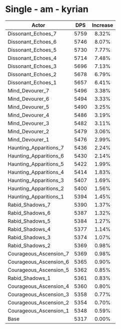 # Single - am - kyrian
| Actor | DPS | Increase |
|---|:---:|:---:|
|Dissonant_Echoes_7|5759|8.32%|
|Dissonant_Echoes_6|5746|8.07%|
|Dissonant_Echoes_5|5730|7.77%|
|Dissonant_Echoes_4|5714|7.48%|
|Dissonant_Echoes_3|5696|7.13%|
|Dissonant_Echoes_2|5678|6.79%|
|Dissonant_Echoes_1|5657|6.41%|
|Mind_Devourer_7|5496|3.38%|
|Mind_Devourer_6|5494|3.33%|
|Mind_Devourer_5|5490|3.25%|
|Mind_Devourer_4|5486|3.19%|
|Mind_Devourer_3|5482|3.11%|
|Mind_Devourer_2|5479|3.06%|
|Mind_Devourer_1|5476|2.99%|
|Haunting_Apparitions_7|5436|2.24%|
|Haunting_Apparitions_6|5430|2.14%|
|Haunting_Apparitions_5|5422|1.99%|
|Haunting_Apparitions_4|5414|1.83%|
|Haunting_Apparitions_3|5407|1.69%|
|Haunting_Apparitions_2|5400|1.56%|
|Haunting_Apparitions_1|5394|1.45%|
|Rabid_Shadows_7|5390|1.37%|
|Rabid_Shadows_6|5387|1.32%|
|Rabid_Shadows_5|5384|1.27%|
|Rabid_Shadows_4|5377|1.14%|
|Rabid_Shadows_3|5374|1.07%|
|Rabid_Shadows_2|5369|0.98%|
|Courageous_Ascension_7|5369|0.98%|
|Courageous_Ascension_6|5365|0.90%|
|Courageous_Ascension_5|5362|0.85%|
|Rabid_Shadows_1|5361|0.83%|
|Courageous_Ascension_4|5360|0.80%|
|Courageous_Ascension_3|5358|0.77%|
|Courageous_Ascension_2|5354|0.70%|
|Courageous_Ascension_1|5348|0.59%|
|Base|5317|0.00%|
